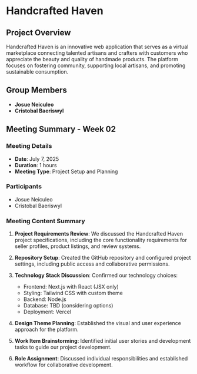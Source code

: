 # Handcrafted Haven

## Project Overview

Handcrafted Haven is an innovative web application that serves as a virtual marketplace connecting talented artisans and crafters with customers who appreciate the beauty and quality of handmade products. The platform focuses on fostering community, supporting local artisans, and promoting sustainable consumption.

## Group Members

- **Josue Neiculeo**
- **Cristobal Baeriswyl**

## Meeting Summary - Week 02

### Meeting Details
- **Date**: July 7, 2025
- **Duration**: 1 hours
- **Meeting Type**: Project Setup and Planning

### Participants
- Josue Neiculeo
- Cristobal Baeriswyl

### Meeting Content Summary

1. **Project Requirements Review**: We discussed the Handcrafted Haven project specifications, including the core functionality requirements for seller profiles, product listings, and review systems.

2. **Repository Setup**: Created the GitHub repository and configured project settings, including public access and collaborative permissions.

3. **Technology Stack Discussion**: Confirmed our technology choices:
   - Frontend: Next.js with React (JSX only)
   - Styling: Tailwind CSS with custom theme
   - Backend: Node.js
   - Database: TBD (considering options)
   - Deployment: Vercel

4. **Design Theme Planning**: Established the visual and user experience approach for the platform.

5. **Work Item Brainstorming**: Identified initial user stories and development tasks to guide our project development.

6. **Role Assignment**: Discussed individual responsibilities and established workflow for collaborative development.
